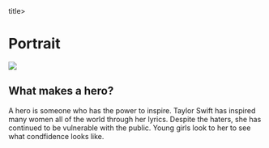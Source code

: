 
<title>Taylor Swift</title>title>

<h1>Portrait</h1>

<img src="https://hips.hearstapps.com/hmg-prod/images/gettyimages-2197310399-67a0105383c49.jpg?resize=980:*">

<h2>What makes a hero?</h2>

<p>A hero is someone who has the power to inspire. Taylor Swift has inspired many women all of the world through her lyrics. Despite the haters, she has continued to be vulnerable with the public. Young girls look to her to see what condfidence looks like.</p>

<a href="https://martindalecoaching.com/blog-why-taylor-swift-is-good-for-girls-and-women-everywhere/">
